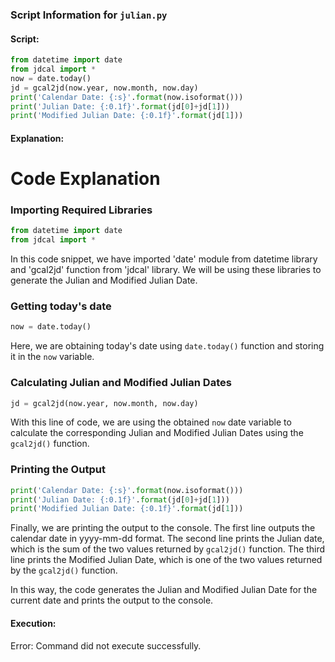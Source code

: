 ### Script Information for `julian.py`
#### Script: 

```python
from datetime import date
from jdcal import *
now = date.today()
jd = gcal2jd(now.year, now.month, now.day)
print('Calendar Date: {:s}'.format(now.isoformat()))
print('Julian Date: {:0.1f}'.format(jd[0]+jd[1]))
print('Modified Julian Date: {:0.1f}'.format(jd[1]))

```

#### Explanation: 

# Code Explanation

### Importing Required Libraries
```python
from datetime import date
from jdcal import *
```
In this code snippet, we have imported 'date' module from datetime library and 'gcal2jd' function from 'jdcal' library. We will be using these libraries to generate the Julian and Modified Julian Date.

### Getting today's date
```python
now = date.today()
```
Here, we are obtaining today's date using `date.today()` function and storing it in the `now` variable.

### Calculating Julian and Modified Julian Dates
```python
jd = gcal2jd(now.year, now.month, now.day)
```
With this line of code, we are using the obtained `now` date variable to calculate the corresponding Julian and Modified Julian Dates using the `gcal2jd()` function. 

### Printing the Output
```python
print('Calendar Date: {:s}'.format(now.isoformat()))
print('Julian Date: {:0.1f}'.format(jd[0]+jd[1]))
print('Modified Julian Date: {:0.1f}'.format(jd[1]))
```
Finally, we are printing the output to the console. The first line outputs the calendar date in yyyy-mm-dd format. The second line prints the Julian date, which is the sum of the two values returned by `gcal2jd()` function. The third line prints the Modified Julian Date, which is one of the two values returned by the `gcal2jd()` function.

In this way, the code generates the Julian and Modified Julian Date for the current date and prints the output to the console.

#### Execution: 


Error: Command did not execute successfully.